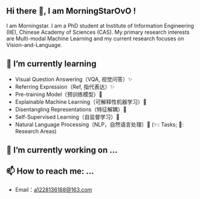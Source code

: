 ## Hi there 👋, I am MorningStarOvO !
I am Morningstar. I am a PhD student at Institute of Information Engineering (IIE), Chinese Academy of Sciences (CAS).
My primary research interests are Multi-modal Machine Learning and my current research focuses on Vision-and-Language.

## 🌱 I’m currently learning
* Visual Question Answering（VQA, 视觉问答）✨
* Referring Expression（Ref, 指代表达）✨
* Pre-training Model（预训练模型）:star2:
* Explainable Machine Learning（可解释性机器学习）:star2:
* Disentangling Representations（特征解耦）:star2:
* Self-Supervised Learning（自监督学习）:star2:
* Natural Language Processing（NLP，自然语言处理）:star2:
(✨: Tasks; :star2:: Research Areas)

## 🔭 I’m currently working on ...

## 📫 How to reach me: ...
* Email：a1228136188@163.com

<!--
**MorningStarOvO/MorningStarOvO** is a ✨ _special_ ✨ repository because its `README.md` (this file) appears on your GitHub profile.

Here are some ideas to get you started:

- 🔭 I’m currently working on ...
- 🌱 I’m currently learning ...
- 👯 I’m looking to collaborate on ...  # 我在跟谁合作
- 🤔 I’m looking for help with ...
- 💬 Ask me about ...
- 📫 How to reach me: ...
- 😄 Pronouns: ...
- ⚡ Fun fact: ...
-->
